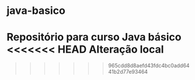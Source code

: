 # java-basico
Repositório para curso Java básico
<<<<<<< HEAD
Alteração local
=======
>>>>>>> 965cdd8d8aefd43fdc4bc0add6441b2d77e93464
